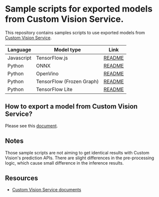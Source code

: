 # Sample scripts for exported models from Custom Vision Service.

This repository contains samples scripts to use exported models from [Custom Vision Service](https://customvision.ai).


| Language | Model type | Link |
| -------- | -------- | ---- |
| Javascript | TensorFlow.js | [README](samples/javascript/tensorflowjs) |
| Python   | ONNX     | [README](samples/python/onnx) |
| Python   | OpenVino | [README](samples/python/openvino) |
| Python   | TensorFlow (Frozen Graph) | [README](samples/python/tensorflow) |
| Python   | TensorFlow Lite | [README](samples/python/tensorflow_lite) |


## How to export a model from Custom Vision Service?
Please see this [document](https://docs.microsoft.com/en-us/azure/cognitive-services/custom-vision-service/export-your-model).


## Notes
Those sample scripts are not aiming to get identical results with Custom Vision's prediction APIs. There are slight differences in the pre-processing logic, which cause small difference in the inference results.


## Resources
* [Custom Vision Service documents](https://docs.microsoft.com/en-us/azure/cognitive-services/custom-vision-service/)

